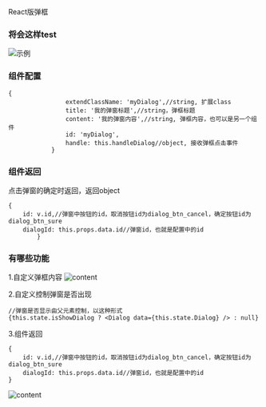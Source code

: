 React版弹框

### 将会这样test
![示例][1]

### 组件配置
```
{
                extendClassName: 'myDialog',//string, 扩展class
                title: '我的弹窗标题',//string，弹框标题
                content: '我的弹窗内容',//string, 弹框内容，也可以是另一个组件
                id: 'myDialog',
                handle: this.handleDialog//object, 接收弹框点击事件
            }
```

### 组件返回
点击弹窗的确定时返回，返回object
```
{
    id: v.id,//弹窗中按钮的id，取消按钮id为dialog_btn_cancel，确定按钮id为dialog_btn_sure
    dialogId: this.props.data.id//弹窗id，也就是配置中的id
        }
```

### 有哪些功能
1.自定义弹框内容
![content][2]

2.自定义控制弹窗是否出现
```
//弹窗是否显示由父元素控制，以这种形式
{this.state.isShowDialog ? <Dialog data={this.state.Dialog} /> : null}
```

3.组件返回
```
{
    id: v.id,//弹窗中按钮的id，取消按钮id为dialog_btn_cancel，确定按钮id为dialog_btn_sure
    dialogId: this.props.data.id//弹窗id，也就是配置中的id
}
```
![content][3]

  [1]: http://mmbiz.qpic.cn/mmemoticon/Q3auHgzwzM51nY8IaV38khsQI9yL8JaMCekD8wa8aUicnWYic3ibibrxUQlDEAAW9Ufic/0
  [2]: http://mmbiz.qpic.cn/mmemoticon/Q3auHgzwzM6Mc3PlejPjtxribRFBhAWhm0ZD13VAm3cfpibiaicVV9dWWbSyWibMgeMYb/0
  [3]: http://mmbiz.qpic.cn/mmemoticon/Q3auHgzwzM4WjOpz7KyZ1ehFUj0ictPMcxg24DHVDZ82EN8oyCtK3wy9OorsYDVG9/0